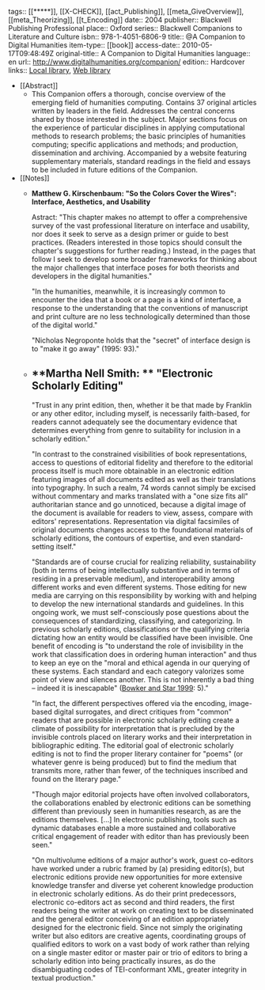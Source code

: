 tags:: [[*****]], [[X-CHECK]], [[act_Publishing]], [[meta_GiveOverview]], [[meta_Theorizing]], [[t_Encoding]]
date:: 2004
publisher:: Blackwell Publishing Professional
place:: Oxford
series:: Blackwell Companions to Literature and Culture
isbn:: 978-1-4051-6806-9
title:: @A Companion to Digital Humanities
item-type:: [[book]]
access-date:: 2010-05-17T09:48:49Z
original-title:: A Companion to Digital Humanities
language:: en
url:: http://www.digitalhumanities.org/companion/
edition:: Hardcover
links:: [Local library](zotero://select/groups/2386895/items/S8HV9XS4), [Web library](https://www.zotero.org/groups/2386895/items/S8HV9XS4)

- [[Abstract]]
	- This Companion offers a thorough, concise overview of the emerging field of humanities computing. Contains 37 original articles written by leaders in the field. Addresses the central concerns shared by those interested in the subject. Major sections focus on the experience of particular disciplines in applying computational methods to research problems; the basic principles of humanities computing; specific applications and methods; and production, dissemination and archiving. Accompanied by a website featuring supplementary materials, standard readings in the field and essays to be included in future editions of the Companion.
- [[Notes]]
	- **Matthew G. Kirschenbaum: "So the Colors Cover the Wires": Interface, Aesthetics, and Usability**
	  
	  Astract: "This chapter makes no attempt to offer a comprehensive survey of the vast professional literature on interface and usability, nor does it seek to serve as a design primer or guide to best practices. (Readers interested in those topics should consult the chapter's suggestions for further reading.) Instead, in the pages that follow I seek to develop some broader frameworks for thinking about the major challenges that interface poses for both theorists and developers in the digital humanities."
	  
	  "In the humanities, meanwhile, it is increasingly common to encounter the idea that a book or a page is a kind of interface, a response to the understanding that the conventions of manuscript and print culture are no less technologically determined than those of the digital world."
	  
	  "Nicholas Negroponte holds that the "secret" of interface design is to "make it go away" (1995: 93)."
	- ## **Martha Nell Smith: ** "Electronic Scholarly Editing"
	  
	  "Trust in any print edition, then, whether it be that made by Franklin or any other editor, including myself, is necessarily faith-based, for readers cannot adequately see the documentary evidence that determines everything from genre to suitability for inclusion in a scholarly edition."
	  
	  "In contrast to the constrained visibilities of book representations, access to questions of editorial fidelity and therefore to the editorial process itself is much more obtainable in an electronic edition featuring images of all documents edited as well as their translations into typography. In such a realm, 74 words cannot simply be excised without commentary and marks translated with a "one size fits all" authoritarian stance and go unnoticed, because a digital image of the document is available for readers to view, assess, compare with editors' representations. Representation via digital facsimiles of original documents changes access to the foundational materials of scholarly editions, the contours of expertise, and even standard-setting itself."
	  
	  "Standards are of course crucial for realizing reliability, sustainability (both in terms of being intellectually substantive and in terms of residing in a preservable medium), and interoperability among different works and even different systems. Those editing for new media are carrying on this responsibility by working with and helping to develop the new international standards and guidelines. In this ongoing work, we must self-consciously pose questions about the consequences of standardizing, classifying, and categorizing. In previous scholarly editions, classifications or the qualifying criteria dictating how an entity would be classified have been invisible. One benefit of encoding is "to understand the role of invisibility in the work that classification does in ordering human interaction" and thus to keep an eye on the "moral and ethical agenda in our querying of these systems. Each standard and each category valorizes some point of view and silences another. This is not inherently a bad thing – indeed it is inescapable" ([Bowker and Star 1999](http://digitalhumanities.org/companion/view?docId=blackwell/9781405103213/9781405103213.xml&doc.view=content&chunk.id=ss1-4-3&toc.depth=1&brand=9781405103213_brand&anchor.id=0#ss1-4-3_b3): 5)."
	  
	  "In fact, the different perspectives offered via the encoding, image-based digital surrogates, and direct critiques from "common" readers that are possible in electronic scholarly editing create a climate of possibility for interpretation that is precluded by the invisible controls placed on literary works and their interpretation in bibliographic editing. The editorial goal of electronic scholarly editing is not to find the proper literary container for "poems" (or whatever genre is being produced) but to find the medium that transmits more, rather than fewer, of the techniques inscribed and found on the literary page."
	  
	  "Though major editorial projects have often involved collaborators, the collaborations enabled by electronic editions can be something different than previously seen in humanities research, as are the editions themselves. [...] In electronic publishing, tools such as dynamic databases enable a more sustained and collaborative critical engagement of reader with editor than has previously been seen."
	  
	  "On multivolume editions of a major author's work, guest co-editors have worked under a rubric framed by (a) presiding editor(s), but electronic editions provide new opportunities for more extensive knowledge transfer and diverse yet coherent knowledge production in electronic scholarly editions. As do their print predecessors, electronic co-editors act as second and third readers, the first readers being the writer at work on creating text to be disseminated and the general editor conceiving of an edition appropriately designed for the electronic field. Since not simply the originating writer but also editors are creative agents, coordinating groups of qualified editors to work on a vast body of work rather than relying on a single master editor or master pair or trio of editors to bring a scholarly edition into being practically insures, as do the disambiguating codes of TEI-conformant XML, greater integrity in textual production."